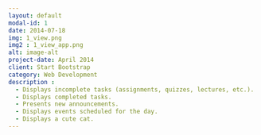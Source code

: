 ```yaml
---
layout: default
modal-id: 1
date: 2014-07-18
img: 1_view.png
img2 : 1_view_app.png
alt: image-alt
project-date: April 2014
client: Start Bootstrap
category: Web Development
description : 
  - Displays incomplete tasks (assignments, quizzes, lectures, etc.).
  - Displays completed tasks.
  - Presents new announcements.
  - Displays events scheduled for the day.
  - Displays a cute cat.
---
```


